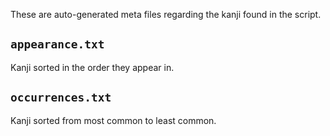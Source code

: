 These are auto-generated meta files regarding the kanji found in the script.

`appearance.txt`
---
Kanji sorted in the order they appear in.

`occurrences.txt`
---
Kanji sorted from most common to least common.
